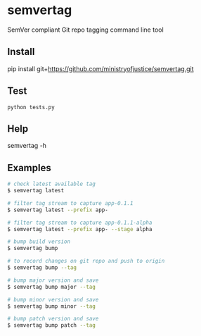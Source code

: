 # semvertag
SemVer compliant Git repo tagging command line tool


## Install
pip install git+https://github.com/ministryofjustice/semvertag.git


## Test
```
python tests.py
```

## Help
semvertag -h

## Examples
```bash
# check latest available tag
$ semvertag latest

# filter tag stream to capture app-0.1.1
$ semvertag latest --prefix app-

# filter tag stream to capture app-0.1.1-alpha
$ semvertag latest --prefix app- --stage alpha

# bump build version
$ semvertag bump

# to record changes on git repo and push to origin
$ semvertag bump --tag

# bump major version and save
$ semvertag bump major --tag

# bump minor version and save
$ semvertag bump minor --tag

# bump patch version and save
$ semvertag bump patch --tag

```
